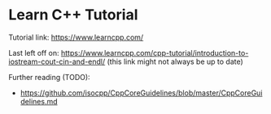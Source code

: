 # Learn C++ Tutorial

Tutorial link: <https://www.learncpp.com/>

Last left off on: <https://www.learncpp.com/cpp-tutorial/introduction-to-iostream-cout-cin-and-endl/> (this link might not always be up to date)

Further reading (TODO):

- <https://github.com/isocpp/CppCoreGuidelines/blob/master/CppCoreGuidelines.md>
